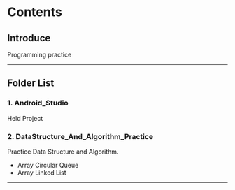 # Contents

## Introduce

Programming practice

---

## Folder List

### 1. Android_Studio

Held Project

### 2. DataStructure_And_Algorithm_Practice

Practice Data Structure and Algorithm.

- Array Circular Queue
- Array Linked List

---